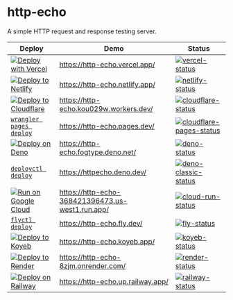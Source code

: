 # http-echo

A simple HTTP request and response testing server.

| Deploy                                                          | Demo                                             | Status                                                                        |
| --------------------------------------------------------------- | ------------------------------------------------ | ----------------------------------------------------------------------------- |
| [![Deploy with Vercel][vercel-button]][vercel-deploy]           | https://http-echo.vercel.app/                    | [![vercel-status][vercel-status]][vercel-stats]                               |
| [![Deploy to Netlify][netlify-button]][netlify-deploy]          | https://http-echo.netlify.app/                   | [![netlify-status][netlify-status]][netlify-stats]                            |
| [![Deploy to Cloudflare][cloudflare-button]][cloudflare-deploy] | https://http-echo.kou029w.workers.dev/           | [![cloudflare-status][cloudflare-status]][cloudflare-stats]                   |
| [`wrangler pages deploy`][cloudflare-pages-deploy]              | https://http-echo.pages.dev/                     | [![cloudflare-pages-status][cloudflare-pages-status]][cloudflare-pages-stats] |
| [![Deploy on Deno][deno-button]][deno-deploy]                   | https://http-echo.fogtype.deno.net/              | [![deno-status][deno-status]][deno-stats]                                     |
| [`deployctl deploy`][deno-classic-deploy]                       | https://httpecho.deno.dev/                       | [![deno-classic-status][deno-classic-status]][deno-classic-stats]             |
| [![Run on Google Cloud][cloud-run-button]][cloud-run-deploy]    | https://http-echo-368421396473.us-west1.run.app/ | [![cloud-run-status][cloud-run-status]][cloud-run-stats]                      |
| [`flyctl deploy`][fly-deploy]                                   | https://http-echo.fly.dev/                       | [![fly-status][fly-status]][fly-stats]                                        |
| [![Deploy to Koyeb][koyeb-button]][koyeb-deploy]                | https://http-echo.koyeb.app/                     | [![koyeb-status][koyeb-status]][koyeb-stats]                                  |
| [![Deploy to Render][render-button]][render-deploy]             | https://http-echo-8zjm.onrender.com/             | [![render-status][render-status]][render-stats]                               |
| [![Deploy on Railway][railway-button]][railway-deploy]          | https://http-echo.up.railway.app/                | [![railway-status][railway-status]][railway-stats]                            |

[vercel-button]: https://vercel.com/button
[vercel-deploy]: https://vercel.com/new/clone?repository-url=https%3A%2F%2Fgithub.com%2Fkou029w%2Fhttp-echo
[vercel-status]: https://badgen.net/uptime-robot/month/m785227110-ad9ed6f027362deca73c5545?cache=3600
[vercel-stats]: https://stats.uptimerobot.com/nvFNpdDe66/785227110
[netlify-button]: https://www.netlify.com/img/deploy/button.svg
[netlify-deploy]: https://app.netlify.com/start/deploy?repository=https://github.com/kou029w/http-echo
[netlify-status]: https://badgen.net/uptime-robot/month/m785227106-68817ca23ae856b934c57eae?cache=3600
[netlify-stats]: https://stats.uptimerobot.com/nvFNpdDe66/785227106
[cloudflare-button]: https://deploy.workers.cloudflare.com/button
[cloudflare-deploy]: https://deploy.workers.cloudflare.com/?url=https://github.com/kou029w/http-echo
[cloudflare-status]: https://badgen.net/uptime-robot/month/m801645762-234ab987c7897610095045d2?cache=3600
[cloudflare-stats]: https://stats.uptimerobot.com/nvFNpdDe66/801645762
[cloudflare-pages-deploy]: https://developers.cloudflare.com/workers/wrangler/commands/#deploy-1
[cloudflare-pages-status]: https://badgen.net/uptime-robot/month/m801658952-9ede2b689610545f32b10c42?cache=3600
[cloudflare-pages-stats]: https://stats.uptimerobot.com/nvFNpdDe66/801658952
[deno-button]: https://deno.com/button
[deno-deploy]: https://console.deno.com/new?clone=https://github.com/kou029w/http-echo
[deno-status]: https://badgen.net/uptime-robot/month/m801646133-d2ea21dc6f51e67333d44d8d?cache=3600
[deno-stats]: https://stats.uptimerobot.com/nvFNpdDe66/801646133
[deno-classic-deploy]: https://docs.deno.com/deploy/classic/
[deno-classic-status]: https://badgen.net/uptime-robot/month/m801659081-278df77e208589a7b1df6ed8?cache=3600
[deno-classic-stats]: https://stats.uptimerobot.com/nvFNpdDe66/801659081
[cloud-run-button]: https://deploy.cloud.run/button.svg
[cloud-run-deploy]: https://deploy.cloud.run/?git_repo=https://github.com/kou029w/http-echo
[cloud-run-status]: https://badgen.net/uptime-robot/month/m785227129-d960a8a50ba6f79398c4106e?cache=3600
[cloud-run-stats]: https://stats.uptimerobot.com/nvFNpdDe66/785227129
[fly-deploy]: https://fly.io/speedrun
[fly-status]: https://badgen.net/uptime-robot/month/m785227121-c123ab01967bdea4c74d9592?cache=3600
[fly-stats]: https://stats.uptimerobot.com/nvFNpdDe66/785227121
[koyeb-button]: https://www.koyeb.com/static/images/deploy/button.svg
[koyeb-deploy]: https://app.koyeb.com/services/deploy?repository=kou029w%2Fhttp-echo&type=git&ports=8080;http;/
[koyeb-status]: https://badgen.net/uptime-robot/month/m801658650-6f41ccf9a268bfb3da1110e9?cache=3600
[koyeb-stats]: https://stats.uptimerobot.com/nvFNpdDe66/801658650
[render-button]: https://render.com/images/deploy-to-render-button.svg
[render-deploy]: https://render.com/deploy?repo=https://github.com/kou029w/http-echo
[render-status]: https://badgen.net/uptime-robot/month/m791543526-18f7ccd6063fcf22ce126e7f?cache=3600
[render-stats]: https://stats.uptimerobot.com/nvFNpdDe66/791543526
[railway-button]: https://railway.com/button.svg
[railway-deploy]: https://railway.com/deploy/0YUyGY?referralCode=Wf7n-3
[railway-status]: https://badgen.net/uptime-robot/month/m801656512-ed52f7df1f229a7690cf2abc?cache=3600
[railway-stats]: https://stats.uptimerobot.com/nvFNpdDe66/801656512
